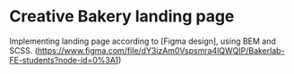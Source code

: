 # Creative Bakery landing page

Implementing landing page according to [Figma design], using BEM and SCSS.
(https://www.figma.com/file/dY3izAm0Vspsmra4lQWQIP/Bakerlab-FE-students?node-id=0%3A1)
